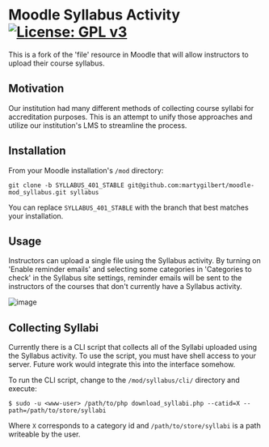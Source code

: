 # Moodle Syllabus Activity [![License: GPL v3](https://img.shields.io/badge/License-GPLv3-blue.svg)](https://www.gnu.org/licenses/gpl-3.0)
This is a fork of the 'file' resource in Moodle that will allow instructors to upload their course syllabus.

## Motivation
Our institution had many different methods of collecting course syllabi for accreditation purposes. This is an attempt to unify those approaches and utilize our institution's LMS to streamline the process.

## Installation
From your Moodle installation's `/mod` directory:
```
git clone -b SYLLABUS_401_STABLE git@github.com:martygilbert/moodle-mod_syllabus.git syllabus
```
You can replace `SYLLABUS_401_STABLE` with the branch that best matches your installation.
## Usage
Instructors can upload a single file using the Syllabus activity. By turning on 'Enable reminder emails' and selecting some categories in 'Categories to check' in the Syllabus site settings, reminder emails will be sent to the instructors of the courses that don't currently have a Syllabus activity.

![image](https://github.com/martygilbert/moodle-mod_syllabus/assets/616253/af6cd29a-f3e7-4e78-9aa3-c9124638947f)

## Collecting Syllabi
Currently there is a CLI script that collects all of the Syllabi uploaded using the Syllabus activity. To use the script, you must have shell access to your server. Future work would integrate this into the interface somehow.

To run the CLI script, change to the `/mod/syllabus/cli/` directory and execute:
```
$ sudo -u <www-user> /path/to/php download_syllabi.php --catid=X --path=/path/to/store/syllabi
```
Where `X` corresponds to a category id and `/path/to/store/syllabi` is a path writeable by the user.
